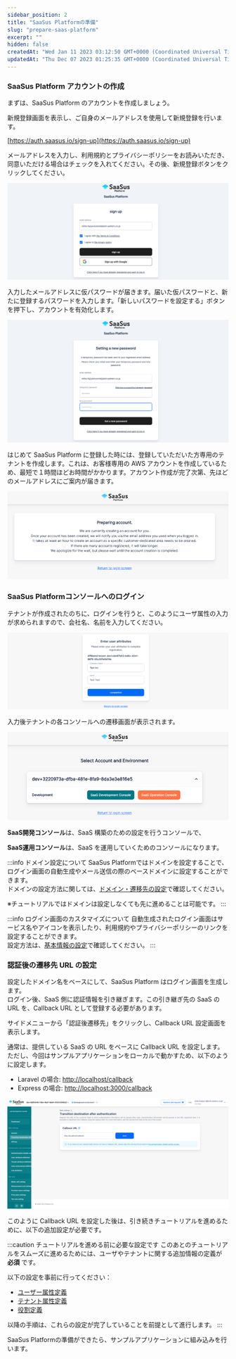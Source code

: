 ```yaml
---
sidebar_position: 2
title: "SaaSus Platformの準備"
slug: "prepare-saas-platform"
excerpt: ""
hidden: false
createdAt: "Wed Jan 11 2023 03:12:50 GMT+0000 (Coordinated Universal Time)"
updatedAt: "Thu Dec 07 2023 01:25:35 GMT+0000 (Coordinated Universal Time)"
---
```


### SaaSus Platform アカウントの作成

まずは、SaaSus Platform のアカウントを作成しましょう。

新規登録画面を表示し、ご自身のメールアドレスを使用して新規登録を行います。

[https://auth.saasus.io/sign-up](https://auth.saasus.io/sign-up)

メールアドレスを入力し、利用規約とプライバシーポリシーをお読みいただき、同意いただける場合はチェックを入れてください。その後、新規登録ボタンをクリックしてください。

![01](/ja/img/tutorial/prepare-saasus-platform/prepare-saasus-platform-01.png)

入力したメールアドレスに仮パスワードが届きます。届いた仮パスワードと、新たに登録するパスワードを入力します。「新しいパスワードを設定する」ボタンを押下し、アカウントを有効化します。

![02](/ja/img/tutorial/prepare-saasus-platform/prepare-saasus-platform-02.png)

はじめて SaaSus Platform に登録した時には、登録していただいた方専用のテナントを作成します。これは、お客様専用の AWS アカウントを作成しているため、最短で１時間ほどお時間がかかります。アカウント作成が完了次第、先ほどのメールアドレスにご案内が届きます。

![03](/ja/img/tutorial/prepare-saasus-platform/prepare-saasus-platform-03.png)

### SaaSus Platformコンソールへのログイン

テナントが作成されたのちに、ログインを行うと、このようにユーザ属性の入力が求められますので、会社名、名前を入力してください。

![04](/ja/img/tutorial/prepare-saasus-platform/prepare-saasus-platform-04.png)

入力後テナントの各コンソールへの遷移画面が表示されます。

![05](/ja/img/tutorial/prepare-saasus-platform/prepare-saasus-platform-05.png)

**SaaS開発コンソール**は、SaaS 構築のための設定を行うコンソールで、

**SaaS運用コンソール**は、SaaS を運用していくためのコンソールになります。

:::info ドメイン設定について
SaaSus Platformではドメインを設定することで、ログイン画面の自動生成やメール送信の際のベースドメインに設定することができます。<br/>
ドメインの設定方法に関しては、[ドメイン・遷移先の設定](/docs/part-4/application-settings/domain-and-redirect-settings)で確認してください。

※チュートリアルではドメインは設定しなくても先に進めることは可能です。
:::

:::info ログイン画面のカスタマイズについて
自動生成されたログイン画面はサービス名やアイコンを表示したり、利用規約やプライバシーポリシーのリンクを設定することができます。<br/>
設定方法は、[基本情報の設定](/docs/part-4/application-settings/basic-app-settings)で確認してください。
:::

### 認証後の遷移先 URL の設定

設定したドメイン名をベースにして、SaaSus Platform はログイン画面を生成します。<br/>
ログイン後、SaaS 側に認証情報を引き継ぎます。この引き継ぎ先の SaaS の URL を、Callback URL として登録する必要があります。

サイドメニューから「認証後遷移先」をクリックし、Callback URL 設定画面を表示します。

通常は、提供している SaaS の URL をベースに Callback URL を設定します。<br/>
ただし、今回はサンプルアプリケーションをローカルで動かすため、以下のように設定します。

- Laravel の場合: [http://localhost/callback](http://localhost/callback)
- Express の場合: [http://localhost:3000/callback](http://localhost:3000/callback)

![06](/ja/img/tutorial/prepare-saasus-platform/prepare-saasus-platform-06.png)

このように Callback URL を設定した後は、引き続きチュートリアルを進めるために、以下の追加設定が必要です。

:::caution チュートリアルを進める前に必要な設定です
このあとのチュートリアルをスムーズに進めるためには、ユーザやテナントに関する追加情報の定義が **必須** です。

以下の設定を事前に行ってください：

- [ユーザー属性定義](/docs/part-4/user-authz-settings/declare-additional-attribute-to-user)
- [テナント属性定義](/docs/part-4/application-settings/declare-additional-attribute-to-tenant)
- [役割定義](/docs/part-4/user-authz-settings/role-definition)

以降の手順は、これらの設定が完了していることを前提として進行します。
:::

SaaSus Platformの準備ができたら、サンプルアプリケーションに組み込みを行います。